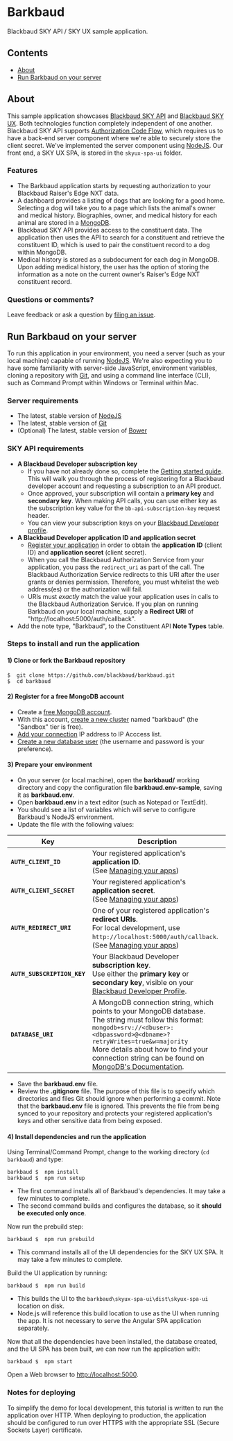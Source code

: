 # Barkbaud

Blackbaud SKY API / SKY UX sample application.

## Contents
- [About](#about)
- [Run Barkbaud on your server](#getting-started)

<h2 id="about">About</h2>

This sample application showcases [Blackbaud SKY API](https://developer.blackbaud.com/skyapi/) and [Blackbaud SKY UX](http://developer.blackbaud.com/skyux). Both technologies function completely independent of one another. Blackbaud SKY API supports [Authorization Code Flow](https://developer.blackbaud.com/skyapi/docs/authorization/auth-code-flow), which requires us to have a back-end server component where we're able to securely store the client secret. We've implemented the server component using [NodeJS](https://nodejs.org/).  Our front end, a SKY UX SPA, is stored in the `skyux-spa-ui` folder.

### Features
- The Barkbaud application starts by requesting authorization to your Blackbaud Raiser's Edge NXT data.
- A dashboard provides a listing of dogs that are looking for a good home. Selecting a dog will take you to a page which lists the animal's owner and medical history. Biographies, owner, and medical history for each animal are stored in a [MongoDB](https://www.mongodb.com/).
- Blackbaud SKY API provides access to the constituent data. The application then uses the API to search for a constituent and retrieve the constituent ID, which is used to pair the constituent record to a dog within MongoDB.
- Medical history is stored as a subdocument for each dog in MongoDB. Upon adding medical history, the user has the option of storing the information as a note on the current owner's Raiser's Edge NXT constituent record.

### Questions or comments?
Leave feedback or ask a question by [filing an issue](https://github.com/blackbaud/barkbaud/issues).

<h2 id="getting-started">Run Barkbaud on your server</h2>

To run this application in your environment, you need a server (such as your local machine) capable of running [NodeJS](https://nodejs.org/). We're also expecting you to have some familiarity with server-side JavaScript, environment variables, cloning a repository with [Git](https://git-scm.com/downloads), and using a command line interface (CLI), such as Command Prompt within Windows or Terminal within Mac.

### Server requirements

- The latest, stable version of [NodeJS](https://nodejs.org/)
- The latest, stable version of [Git](https://git-scm.com/)
- (Optional) The latest, stable version of [Bower](http://bower.io/#install-bower)

### SKY API requirements

- **A Blackbaud Developer subscription key**
    - If you have not already done so, complete the [Getting started guide](https://developer.blackbaud.com/skyapi/docs/getting-started). This will walk you through the process of registering for a Blackbaud developer account and requesting a subscription to an API product.
    - Once approved, your subscription will contain a **primary key** and **secondary key**. When making API calls, you can use either key as the subscription key value for the `bb-api-subscription-key` request header.
    - You can view your subscription keys on your [Blackbaud Developer profile](https://developer.sky.blackbaud.com/developer).
- **A Blackbaud Developer application ID and application secret**
    - [Register your application](https://developer.blackbaud.com/apps/) in order to obtain the **application ID** (client ID) and **application secret** (client secret).
    - When you call the Blackbaud Authorization Service from your application, you pass the `redirect_uri` as part of the call. The Blackbaud Authorization Service redirects to this URI after the user grants or denies permission. Therefore, you must whitelist the web address(es) or the authorization will fail.
    - URIs must _exactly_ match the value your application uses in calls to the Blackbaud Authorization Service. If you plan on running Barkbaud on your local machine, supply a **Redirect URI** of "http://localhost:5000/auth/callback".
- Add the note type, "Barkbaud", to the Constituent API **Note Types** table.

### Steps to install and run the application

#### 1)  Clone or fork the Barkbaud repository

```
$  git clone https://github.com/blackbaud/barkbaud.git
$  cd barkbaud
```

#### 2)  Register for a free MongoDB account

- Create a [free MongoDB account](https://www.mongodb.com/cloud/atlas/signup).
- With this account, [create a new cluster](https://docs.atlas.mongodb.com/tutorial/deploy-free-tier-cluster/) named "barkbaud" (the "Sandbox" tier is free).
- [Add your connection](https://docs.atlas.mongodb.com/security/add-ip-address-to-list/) IP address to IP Acccess list.
- [Create a new database user](https://docs.atlas.mongodb.com/tutorial/create-mongodb-user-for-cluster/) (the username and password is your preference).

#### 3)  Prepare your environment

- On your server (or local machine), open the **barkbaud/** working directory and copy the configuration file **barkbaud.env-sample**, saving it as **barkbaud.env**.
- Open **barkbaud.env** in a text editor (such as Notepad or TextEdit).
- You should see a list of variables which will serve to configure Barkbaud's NodeJS environment.
- Update the file with the following values:

| Key | Description |
|---|---|
| **`AUTH_CLIENT_ID`** | Your registered application's **application ID**.<br >(See [Managing your apps](https://developer.blackbaud.com/apps/)) |
| **`AUTH_CLIENT_SECRET`** | Your registered application's **application secret**.<br>(See [Managing your apps](https://developer.blackbaud.com/apps/)) |
| **`AUTH_REDIRECT_URI`** | One of your registered application's **redirect URIs**. <br>For local development, use `http://localhost:5000/auth/callback`. <br>(See [Managing your apps](https://developer.blackbaud.com/apps/))  |
| **`AUTH_SUBSCRIPTION_KEY`** | Your Blackbaud Developer **subscription key**.<br>Use either the **primary key** or **secondary key**, visible on your [Blackbaud Developer Profile](https://developer.sky.blackbaud.com/developer). |
| **`DATABASE_URI`** | A MongoDB connection string, which points to your MongoDB database.<br>The string must follow this format: <br>`mongodb+srv://<dbuser>:<dbpassword>@<dbname>?retryWrites=true&w=majority`<br>More details about how to find your connection string can be found on [MongoDB's Documentation](https://docs.atlas.mongodb.com/tutorial/connect-to-your-cluster/). |

- Save the **barkbaud.env** file.
- Review the **.gitignore** file.  The purpose of this file is to specify which directories and files Git should ignore when performing a commit. Note that the **barkbaud.env** file is ignored. This prevents the file from being synced to your repository and protects your registered application's keys and other sensitive data from being exposed.

#### 4)  Install dependencies and run the application

Using Terminal/Command Prompt, change to the working directory (`cd barkbaud`) and type:

```
barkbaud $  npm install
barkbaud $  npm run setup
```

- The first command installs all of Barkbaud's dependencies. It may take a few minutes to complete.
- The second command builds and configures the database, so it **should be executed only once**.

Now run the prebuild step:

```
barkbaud $  npm run prebuild
```

- This command installs all of the UI dependencies for the SKY UX SPA. It may take a few minutes to complete.

Build the UI application by running:

```
barkbaud $  npm run build
```

- This builds the UI to the `barkbaud\skyux-spa-ui\dist\skyux-spa-ui` location on disk.
- Node.js will reference this build location to use as the UI when running the app.  It is not necessary to serve the Angular SPA application separately.

Now that all the dependencies have been installed, the database created, and the UI SPA has been built, we can now run the application with:

```
barkbaud $  npm start
```

Open a Web browser to <a href="http://localhost:5000">http://localhost:5000</a>.

### Notes for deploying  

To simplify the demo for local development, this tutorial is written to run the application over HTTP.  When deploying to production, the application should be configured to run over HTTPS with the appropriate SSL (Secure Sockets Layer) certificate.
